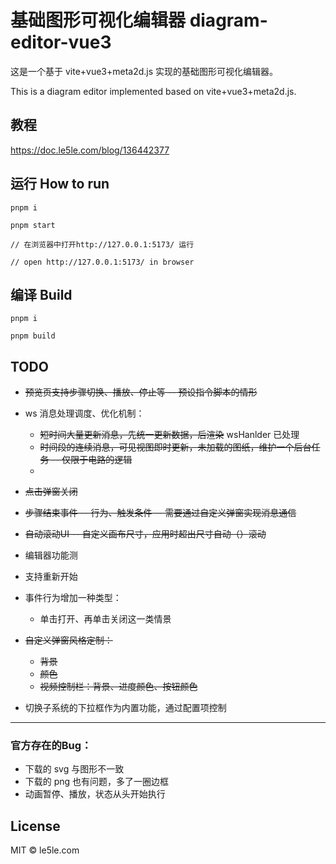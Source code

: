 # 基础图形可视化编辑器 diagram-editor-vue3

这是一个基于 vite+vue3+meta2d.js 实现的基础图形可视化编辑器。

This is a diagram editor implemented based on vite+vue3+meta2d.js.

## 教程

https://doc.le5le.com/blog/136442377

## 运行 How to run

```
pnpm i

pnpm start

// 在浏览器中打开http://127.0.0.1:5173/ 运行

// open http://127.0.0.1:5173/ in browser

```

## 编译 Build

```
pnpm i

pnpm build

```

## TODO

- ~~预览页支持步骤切换、播放、停止等 -- 预设指令脚本的情形~~  

- ws 消息处理调度、优化机制：
  * ~~短时间大量更新消息，先统一更新数据，后渲染~~ wsHanlder 已处理
  * ~~时间段的连续消息，可见视图即时更新，未加载的图纸，维护一个后台任务 -- 仅限于电路的逻辑~~
  * 


- ~~点击弹窗关闭~~
- ~~步骤结束事件 -- 行为、触发条件 -- 需要通过自定义弹窗实现消息通信~~
- ~~自动滚动UI -- 自定义画布尺寸，应用时超出尺寸自动（）滚动~~
- 编辑器功能测
- 支持重新开始

- 事件行为增加一种类型：
  * 单击打开、再单击关闭这一类情景

- ~~自定义弹窗风格定制：~~
  * ~~背景~~
  * ~~颜色~~
  * ~~视频控制栏：背景、进度颜色、按钮颜色~~
  
- 切换子系统的下拉框作为内置功能，通过配置项控制


-------
### 官方存在的Bug：
- 下载的 svg 与图形不一致
- 下载的 png 也有问题，多了一圈边框
- 动画暂停、播放，状态从头开始执行

## License

MIT © le5le.com
